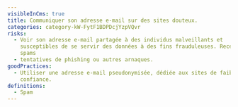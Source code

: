 ```yaml
---
visibleInCms: true
title: Communiquer son adresse e-mail sur des sites douteux.
categories: category-kW-FytF1BDPDcjYzpVQvr
risks:
  - Voir son adresse e-mail partagée à des individus malveillants et
    susceptibles de se servir des données à des fins frauduleuses. Recevoir des
    spams
  - tentatives de phishing ou autres arnaques.
goodPractices:
  - Utiliser une adresse e-mail pseudonymisée, dédiée aux sites de faible
    confiance.
definitions:
  - Spam
---
```


